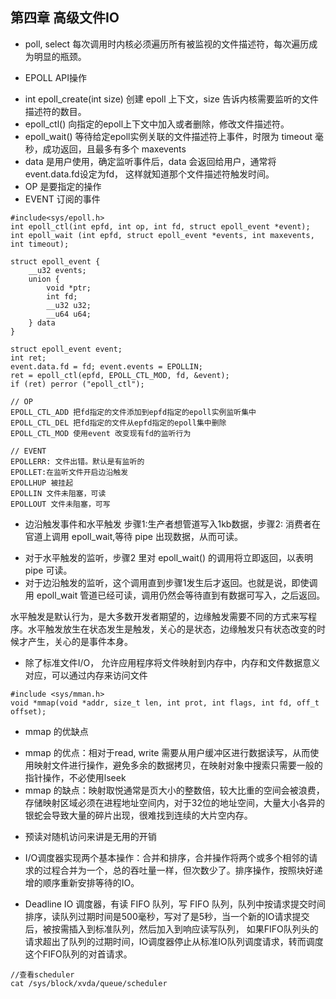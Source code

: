 ## 第四章 高级文件IO

- poll, select 每次调用时内核必须遍历所有被监视的文件描述符，每次遍历成为明显的瓶颈。

- EPOLL API操作
 + int epoll_create(int size) 创建 epoll 上下文，size 告诉内核需要监听的文件描述符的数目。
 + epoll_ctl() 向指定的epoll上下文中加入或者删除，修改文件描述符。
 + epoll_wait() 等待给定epoll实例关联的文件描述符上事件，时限为 timeout 毫秒，成功返回，且最多有多个 maxevents
 + data 是用户使用，确定监听事件后，data 会返回给用户，通常将event.data.fd设定为fd， 这样就知道那个文件描述符触发时间。
 + OP 是要指定的操作
 + EVENT 订阅的事件

```
#include<sys/epoll.h>
int epoll_ctl(int epfd, int op, int fd, struct epoll_event *event);
int epoll_wait (int epfd, struct epoll_event *events, int maxevents, int timeout);

struct epoll_event {
	__u32 events;
	union {
		void *ptr;
		int fd;
		__u32 u32;
		__u64 u64;
	} data
}

struct epoll_event event;
int ret;
event.data.fd = fd; event.events = EPOLLIN;
ret = epoll_ctl(epfd, EPOLL_CTL_MOD, fd, &event);
if (ret) perror ("epoll_ctl");

// OP
EPOLL_CTL_ADD 把fd指定的文件添加到epfd指定的epoll实例监听集中
EPOLL_CTL_DEL 把fd指定的文件从epfd指定的epoll集中删除
EPOLL_CTL_MOD 使用event 改变现有fd的监听行为

// EVENT
EPOLLERR: 文件出错。默认是有监听的
EPOLLET:在监听文件开启边沿触发
EPOLLHUP 被挂起
EPOLLIN 文件未阻塞，可读
EPOLLOUT 文件未阻塞，可写
```

- 边沿触发事件和水平触发
  步骤1:生产者想管道写入1kb数据，步骤2: 消费者在官道上调用 epoll_wait,等待 pipe 出现数据，从而可读。 
 + 对于水平触发的监听，步骤2 里对 epoll_wait() 的调用将立即返回，以表明 pipe 可读。
 + 对于边沿触发的监听，这个调用直到步骤1发生后才返回。也就是说，即使调用 epoll_wait 管道已经可读，调用仍然会等待直到有数据可写入，之后返回。

  水平触发是默认行为，是大多数开发者期望的，边缘触发需要不同的方式来写程序。水平触发放生在状态发生是触发，关心的是状态，边缘触发只有状态改变的时候才产生，关心的是事件本身。

- 除了标准文件I/O， 允许应用程序将文件映射到内存中，内存和文件数据意义对应，可以通过内存来访问文件

```
#include <sys/mman.h>
void *mmap(void *addr, size_t len, int prot, int flags, int fd, off_t offset);
```

- mmap 的优缺点

 + mmap 的优点：相对于read, write 需要从用户缓冲区进行数据读写，从而使用映射文件进行操作，避免多余的数据拷贝，在映射对象中搜索只需要一般的指针操作，不必使用lseek
 + mmap 的缺点：映射取悦通常是页大小的整数倍，较大比重的空间会被浪费，存储映射区域必须在进程地址空间内，对于32位的地址空间，大量大小各异的银蛇会导致大量的碎片出现，很难找到连续的大片空内存。

- 预读对随机访问来讲是无用的开销

- I/O调度器实现两个基本操作：合并和排序，合并操作将两个或多个相邻的请求的过程合并为一个，总的吞吐量一样，但次数少了。排序操作，按照块好递增的顺序重新安排等待的IO。

- Deadline IO 调度器，有读 FIFO 队列，写 FIFO 队列，队列中按请求提交时间排序，读队列过期时间是500毫秒，写对了是5秒，当一个新的IO请求提交后，被按需插入到标准队列，然后加入到响应读写队列， 如果FIFO队列头的请求超出了队列的过期时间，IO调度器停止从标准IO队列调度请求，转而调度这个FIFO队列的对首请求。

```
//查看scheduler
cat /sys/block/xvda/queue/scheduler 
```
